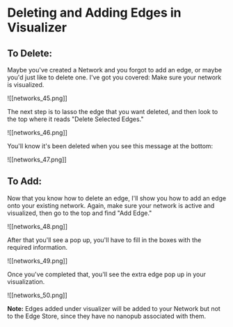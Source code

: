 # Deleting and Adding Edges in Visualizer

##  To Delete:
Maybe you've created a Network and you forgot to add an edge, or maybe you'd just like to delete one. I've got you covered:
Make sure your network is visualized.

![[networks_45.png]]

   The next step is to lasso the edge that you want deleted, and then look to the top where it reads "Delete Selected Edges."

![[networks_46.png]]

   You'll know it's been deleted when you see this message at the bottom:

![[networks_47.png]]

##  To Add:

Now that you know how to delete an edge, I'll show you how to add an edge onto your existing network.
Again, make sure your network is active and visualized, then go to the top and find "Add Edge."

![[networks_48.png]]

   After that you'll see a pop up, you'll have to fill in the boxes with the required information.

![[networks_49.png]]

   Once you've completed that, you'll see the extra edge pop up in your visualization.

![[networks_50.png]]

**Note:** 
Edges added under visualizer will be added to your Network but not to the Edge Store, since they have no nanopub associated with them.

